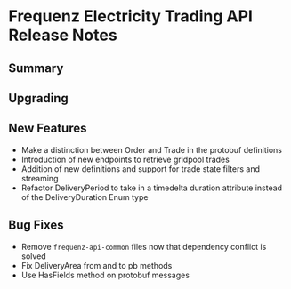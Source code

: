 # Frequenz Electricity Trading API Release Notes

## Summary

<!-- Here goes a general summary of what this release is about -->

## Upgrading

<!-- Here goes notes on how to upgrade from previous versions, including deprecations and what they should be replaced with -->

## New Features

* Make a distinction between Order and Trade in the protobuf definitions
* Introduction of new endpoints to retrieve gridpool trades
* Addition of new definitions and support for trade state filters and streaming
* Refactor DeliveryPeriod to take in a timedelta duration attribute instead of the DeliveryDuration Enum type

## Bug Fixes

* Remove `frequenz-api-common` files now that dependency conflict is solved
* Fix DeliveryArea from and to pb methods
* Use HasFields method on protobuf messages
